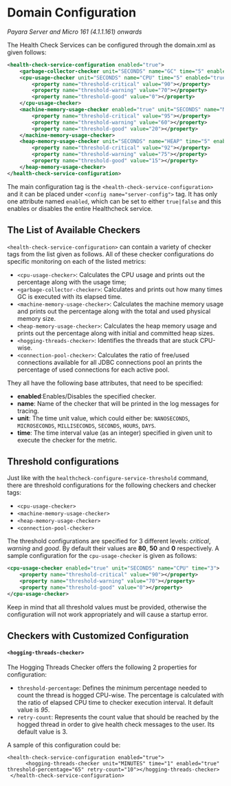 # Domain Configuration

_Payara Server and Micro 161 \(4.1.1.161\) onwards_

The Health Check Services can be configured through the domain.xml as given follows:

```xml
<health-check-service-configuration enabled="true">
    <garbage-collector-checker unit="SECONDS" name="GC" time="5" enabled="true"></garbage-collector-checker>
    <cpu-usage-checker unit="SECONDS" name="CPU" time="5" enabled="true">
        <property name="threshold-critical" value="90"></property>
        <property name="threshold-warning" value="70"></property>
        <property name="threshold-good" value="0"></property>
    </cpu-usage-checker>
    <machine-memory-usage-checker enabled="true" unit="SECONDS" name="MMEM" time="5">
        <property name="threshold-critical" value="95"></property>
        <property name="threshold-warning" value="60"></property>
        <property name="threshold-good" value="20"></property>
    </machine-memory-usage-checker>
    <heap-memory-usage-checker unit="SECONDS" name="HEAP" time="5" enabled="true">
        <property name="threshold-critical" value="92"></property>
        <property name="threshold-warning" value="75"></property>
        <property name="threshold-good" value="15"></property>
    </heap-memory-usage-checker>
</health-check-service-configuration>
```

The main configuration tag is the `<health-check-service-configuration>` and it can be placed under `<config name="server-config">` tag. It has only one attribute named `enabled`, which can be set to either `true|false` and this enables or disables the entire Healthcheck service.

## The List of Available Checkers

`<health-check-service-configuration>` can contain a variety of checker tags from the list given as follows. All of these checker configurations do specific monitoring on each of the listed metrics:

* `<cpu-usage-checker>`: Calculates the CPU usage and prints out the percentage along with the usage time;
* `<garbage-collector-checker>`: Calculates and prints out how many times GC is executed with its elapsed time.
* `<machine-memory-usage-checker>`: Calculates the machine memory usage and prints out the percentage along with the total and used physical memory size.
* `<heap-memory-usage-checker>`: Calculates the heap memory usage and prints out the percentage along with initial and committed heap sizes.
* `<hogging-threads-checker>`: Identifies the threads that are stuck CPU-wise.
* `<connection-pool-checker>`: Calculates the ratio of free\/used connections available for all JDBC connections pool an prints the percentage of used connections for each active pool.

They all have the following base attributes, that need to be specified:

* **enabled**:Enables\/Disables the specified checker.
* **name**: Name of the checker that will be printed in the log messages for tracing.
* **unit**: The time unit value, which could either be: `NANOSECONDS`, `MICROSECONDS`, `MILLISECONDS`, `SECONDS`, `HOURS`, `DAYS`. 
* **time**: The time interval value \(as an integer\) specified in given unit to execute the checker for the metric.

## Threshold configurations

Just like with the  `healthcheck-configure-service-threshold`  command, there are threshold configurations for the following checkers and checker tags:

* `<cpu-usage-checker>`
* `<machine-memory-usage-checker>`
* `<heap-memory-usage-checker>`
* `<connection-pool-checker>` 

The threshold configurations are specified for 3 different levels: _critical_, _warning_ and _good_. By default their values are **80**, **50** and **0** respectively. A sample configuration for the `cpu-usage-checker` is given as follows:

```xml
<cpu-usage-checker enabled="true" unit="SECONDS" name="CPU" time="3">
    <property name="threshold-critical" value="90"></property>
    <property name="threshold-warning" value="70"></property>
    <property name="threshold-good" value="0"></property>
</cpu-usage-checker>
```

Keep in mind that all threshold values must be provided, otherwise the configuration will not work appropriately and will cause a startup error.

## Checkers with Customized Configuration

#### `<hogging-threads-checker>`

The Hogging Threads Checker offers the following 2 properties for configuration:

* `threshold-percentage`: Defines the minimum percentage needed to count the thread is hogged CPU-wise. The percentage is calculated with the ratio of elapsed CPU time to checker execution interval. It default value is _95_.
* `retry-count`: Represents the count value that should be reached by the hogged thread in order to give health check messages to the user. Its default value is 3.

A sample of this configuration could be:

```
<health-check-service-configuration enabled="true">
      <hogging-threads-checker unit="MINUTES" time="1" enabled="true" threshold-percentage="65" retry-count="10"></hogging-threads-checker>
 </health-check-service-configuration>

```

